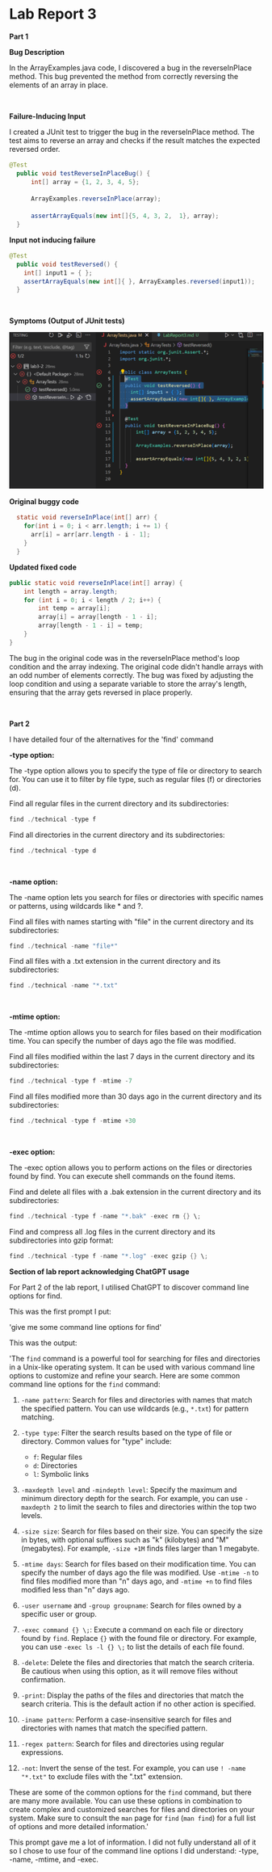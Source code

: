 # Lab Report 3

**Part 1**

**Bug Description**

In the ArrayExamples.java code, I discovered a bug in the reverseInPlace method. This bug prevented the method from correctly reversing the elements of an array in place.

<br>

**Failure-Inducing Input**

I created a JUnit test to trigger the bug in the reverseInPlace method. The test aims to reverse an array and checks if the result matches the expected reversed order.

```java
@Test
  public void testReverseInPlaceBug() {
      int[] array = {1, 2, 3, 4, 5};
      
      ArrayExamples.reverseInPlace(array);
      
      assertArrayEquals(new int[]{5, 4, 3, 2,  1}, array);
  }
```

**Input not inducing failure**

```java
@Test
  public void testReversed() {
    int[] input1 = { };
    assertArrayEquals(new int[]{ }, ArrayExamples.reversed(input1));
  }
```
<br>

**Symptoms (Output of JUnit tests)**

![Alt text](image.png)


**Original buggy code**

```java
  static void reverseInPlace(int[] arr) {
    for(int i = 0; i < arr.length; i += 1) {
      arr[i] = arr[arr.length - i - 1];
    }
  }
```

**Updated fixed code**

```java
public static void reverseInPlace(int[] array) {
    int length = array.length;
    for (int i = 0; i < length / 2; i++) {
        int temp = array[i];
        array[i] = array[length - 1 - i];
        array[length - 1 - i] = temp;
    }
}
```
The bug in the original code was in the reverseInPlace method's loop condition and the array indexing. The original code didn't handle arrays with an odd number of elements correctly. The bug was fixed by adjusting the loop condition and using a separate variable to store the array's length, ensuring that the array gets reversed in place properly.


<br>

**Part 2**

I have detailed four of the alternatives for the 'find' command


**-type option:**

The -type option allows you to specify the type of file or directory to search for. You can use it to filter by file type, such as regular files (f) or directories (d).

Find all regular files in the current directory and its subdirectories:
```java
find ./technical -type f
```

Find all directories in the current directory and its subdirectories:
```java
find ./technical -type d
```

<br>

**-name option:**

The -name option lets you search for files or directories with specific names or patterns, using wildcards like * and ?.

Find all files with names starting with "file" in the current directory and its subdirectories:
```java
find ./technical -name "file*"
```

Find all files with a .txt extension in the current directory and its subdirectories:
```java
find ./technical -name "*.txt"
```
<br>

**-mtime option:**

The -mtime option allows you to search for files based on their modification time. You can specify the number of days ago the file was modified.

Find all files modified within the last 7 days in the current directory and its subdirectories:
```java
find ./technical -type f -mtime -7
```

Find all files modified more than 30 days ago in the current directory and its subdirectories:
```java
find ./technical -type f -mtime +30
```

<br>

**-exec option:**

The -exec option allows you to perform actions on the files or directories found by find. You can execute shell commands on the found items.

Find and delete all files with a .bak extension in the current directory and its subdirectories:
```java
find ./technical -type f -name "*.bak" -exec rm {} \;
```

Find and compress all .log files in the current directory and its subdirectories into gzip format:
```java
find ./technical -type f -name "*.log" -exec gzip {} \;
```

**Section of lab report acknowledging ChatGPT usage**

For Part 2 of the lab report, I utilised ChatGPT to discover command line options for find.

This was the first prompt I put:

'give me some command line options for find'

This was the output:

'The `find` command is a powerful tool for searching for files and directories in a Unix-like operating system. It can be used with various command line options to customize and refine your search. Here are some common command line options for the `find` command:

1. `-name pattern`: Search for files and directories with names that match the specified pattern. You can use wildcards (e.g., `*.txt`) for pattern matching.

2. `-type type`: Filter the search results based on the type of file or directory. Common values for "type" include:
   - `f`: Regular files
   - `d`: Directories
   - `l`: Symbolic links

3. `-maxdepth level` and `-mindepth level`: Specify the maximum and minimum directory depth for the search. For example, you can use `-maxdepth 2` to limit the search to files and directories within the top two levels.

4. `-size size`: Search for files based on their size. You can specify the size in bytes, with optional suffixes such as "k" (kilobytes) and "M" (megabytes). For example, `-size +1M` finds files larger than 1 megabyte.

5. `-mtime days`: Search for files based on their modification time. You can specify the number of days ago the file was modified. Use `-mtime -n` to find files modified more than "n" days ago, and `-mtime +n` to find files modified less than "n" days ago.

6. `-user username` and `-group groupname`: Search for files owned by a specific user or group.

7. `-exec command {} \;`: Execute a command on each file or directory found by `find`. Replace `{}` with the found file or directory. For example, you can use `-exec ls -l {} \;` to list the details of each file found.

8. `-delete`: Delete the files and directories that match the search criteria. Be cautious when using this option, as it will remove files without confirmation.

9. `-print`: Display the paths of the files and directories that match the search criteria. This is the default action if no other action is specified.

10. `-iname pattern`: Perform a case-insensitive search for files and directories with names that match the specified pattern.

11. `-regex pattern`: Search for files and directories using regular expressions.

12. `-not`: Invert the sense of the test. For example, you can use `! -name "*.txt"` to exclude files with the ".txt" extension.

These are some of the common options for the `find` command, but there are many more available. You can use these options in combination to create complex and customized searches for files and directories on your system. Make sure to consult the `man` page for `find` (`man find`) for a full list of options and more detailed information.'

This prompt gave me a lot of information. I did not fully understand all of it so I chose to use four of the command line options I did understand: -type, -name, -mtime, and -exec. 